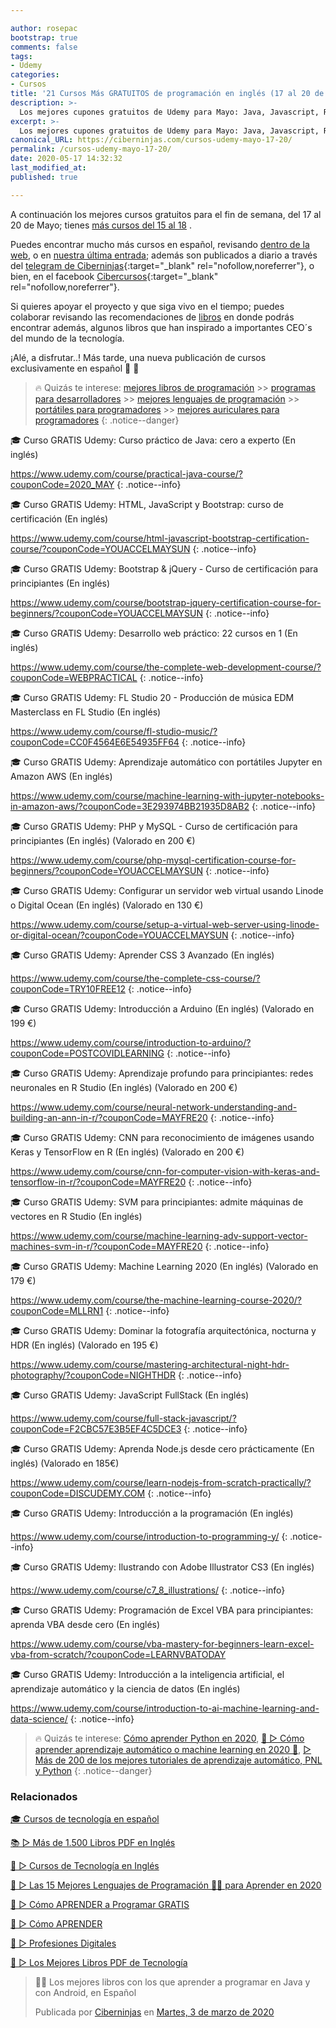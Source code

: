 ```yaml
---

author: rosepac
bootstrap: true
comments: false
tags:
- Udemy
categories:
- Cursos
title: '21 Cursos Más GRATUITOS de programación en inglés (17 al 20 de Mayo)'
description: >-
  Los mejores cupones gratuitos de Udemy para Mayo: Java, Javascript, React, Angular, Docker, Linux y mucho más
excerpt: >-
  Los mejores cupones gratuitos de Udemy para Mayo: Java, Javascript, React, Angular, Docker, Linux y mucho más
canonical_URL: https://ciberninjas.com/cursos-udemy-mayo-17-20/
permalink: /cursos-udemy-mayo-17-20/
date: 2020-05-17 14:32:32
last_modified_at: 
published: true

---
```


A continuación los mejores cursos gratuitos para el fin de semana, del 17 al 20 de Mayo; tienes [más cursos del 15 al 18](/cursos-udemy-mayo-15-18/)
.

Puedes encontrar mucho más cursos en español, revisando [dentro de la web](/cursos-tecnologia/), o en [nuestra última entrada](/cursos-udemy-programación-más-actuales/); además son publicados a diario a través del [telegram de Ciberninjas](https://t.me/ciberninjas){:target="_blank" rel="nofollow,noreferrer"}, o bien, en el facebook [Cibercursos](https://www.facebook.com/cibercursos){:target="_blank" rel="nofollow,noreferrer"}.

Si quieres apoyar el proyecto y que siga vivo en el tiempo; puedes colaborar revisando las recomendaciones de [libros](https://www.amazon.es/shop/cibercursos) en donde podrás encontrar además, algunos libros que han inspirado a importantes CEO´s del mundo de la tecnología.

¡Alé, a disfrutar..! Más tarde, una nueva publicación de cursos exclusivamente en español 🤘 🎉

> 🔥 Quizás te interese: [mejores libros de programación](/programar/) >> [programas para desarrolladores](/mejores-sistemas-operativos-para-hackear/) >> [mejores lenguajes de programación](/15-mejores-lenguajes-programacion/) >> [portátiles para programadores]() >> [mejores auriculares para programadores](/auriculares-dise%C3%B1o/)
{: .notice--danger}

🎓 Curso GRATIS Udemy: Curso práctico de Java: cero a experto (En inglés)

<a href='https://www.udemy.com/course/practical-java-course/?couponCode=2020_MAY'>https://www.udemy.com/course/practical-java-course/?couponCode=2020_MAY</a>
{: .notice--info}

🎓 Curso GRATIS Udemy: HTML, JavaScript y Bootstrap: curso de certificación (En inglés)

<a href='https://www.udemy.com/course/html-javascript-bootstrap-certification-course/?couponCode=YOUACCELMAYSUN'>https://www.udemy.com/course/html-javascript-bootstrap-certification-course/?couponCode=YOUACCELMAYSUN</a>
{: .notice--info}

🎓 Curso GRATIS Udemy: Bootstrap & jQuery - Curso de certificación para principiantes (En inglés)

<a href='https://www.udemy.com/course/bootstrap-jquery-certification-course-for-beginners/?couponCode=YOUACCELMAYSUN'>https://www.udemy.com/course/bootstrap-jquery-certification-course-for-beginners/?couponCode=YOUACCELMAYSUN</a>
{: .notice--info}

🎓 Curso GRATIS Udemy: Desarrollo web práctico: 22 cursos en 1 (En inglés)

<a href='https://www.udemy.com/course/the-complete-web-development-course/?couponCode=WEBPRACTICAL'>https://www.udemy.com/course/the-complete-web-development-course/?couponCode=WEBPRACTICAL</a>
{: .notice--info}

🎓 Curso GRATIS Udemy: FL Studio 20 - Producción de música EDM Masterclass en FL Studio (En inglés)

<a href='https://www.udemy.com/course/fl-studio-music/?couponCode=CC0F4564E6E54935FF64'>https://www.udemy.com/course/fl-studio-music/?couponCode=CC0F4564E6E54935FF64</a>
{: .notice--info}

🎓 Curso GRATIS Udemy: Aprendizaje automático con portátiles Jupyter en Amazon AWS (En inglés)

<a href='https://www.udemy.com/course/machine-learning-with-jupyter-notebooks-in-amazon-aws/?couponCode=3E293974BB21935D8AB2'>https://www.udemy.com/course/machine-learning-with-jupyter-notebooks-in-amazon-aws/?couponCode=3E293974BB21935D8AB2</a>
{: .notice--info}

🎓 Curso GRATIS Udemy: PHP y MySQL - Curso de certificación para principiantes (En inglés) (Valorado en 200 €)

<a href='https://www.udemy.com/course/php-mysql-certification-course-for-beginners/?couponCode=YOUACCELMAYSUN'>https://www.udemy.com/course/php-mysql-certification-course-for-beginners/?couponCode=YOUACCELMAYSUN</a>
{: .notice--info}

🎓 Curso GRATIS Udemy: Configurar un servidor web virtual usando Linode o Digital Ocean (En inglés) (Valorado en 130 €)

<a href='https://www.udemy.com/course/setup-a-virtual-web-server-using-linode-or-digital-ocean/?couponCode=YOUACCELMAYSUN'>https://www.udemy.com/course/setup-a-virtual-web-server-using-linode-or-digital-ocean/?couponCode=YOUACCELMAYSUN</a>
{: .notice--info}

🎓 Curso GRATIS Udemy: Aprender CSS 3 Avanzado (En inglés)

<a href='https://www.udemy.com/course/the-complete-css-course/?couponCode=TRY10FREE12'>https://www.udemy.com/course/the-complete-css-course/?couponCode=TRY10FREE12</a>
{: .notice--info}

🎓 Curso GRATIS Udemy:  Introducción a Arduino (En inglés) (Valorado en 199 €)

<a href='https://www.udemy.com/course/introduction-to-arduino/?couponCode=POSTCOVIDLEARNING'>https://www.udemy.com/course/introduction-to-arduino/?couponCode=POSTCOVIDLEARNING</a>
{: .notice--info}

🎓 Curso GRATIS Udemy: Aprendizaje profundo para principiantes: redes neuronales en R Studio (En inglés) (Valorado en 200 €)

<a href='https://www.udemy.com/course/neural-network-understanding-and-building-an-ann-in-r/?couponCode=MAYFRE20'>https://www.udemy.com/course/neural-network-understanding-and-building-an-ann-in-r/?couponCode=MAYFRE20</a>
{: .notice--info}

🎓 Curso GRATIS Udemy: CNN para reconocimiento de imágenes usando Keras y TensorFlow en R (En inglés) (Valorado en 200 €)

<a href='https://www.udemy.com/course/cnn-for-computer-vision-with-keras-and-tensorflow-in-r/?couponCode=MAYFRE20'>https://www.udemy.com/course/cnn-for-computer-vision-with-keras-and-tensorflow-in-r/?couponCode=MAYFRE20</a>
{: .notice--info}

🎓 Curso GRATIS Udemy: SVM para principiantes: admite máquinas de vectores en R Studio (En inglés)

<a href='https://www.udemy.com/course/machine-learning-adv-support-vector-machines-svm-in-r/?couponCode=MAYFRE20'>https://www.udemy.com/course/machine-learning-adv-support-vector-machines-svm-in-r/?couponCode=MAYFRE20</a>
{: .notice--info}

🎓 Curso GRATIS Udemy: Machine Learning 2020 (En inglés) (Valorado en 179 €)

<a href='https://www.udemy.com/course/the-machine-learning-course-2020/?couponCode=MLLRN1'>https://www.udemy.com/course/the-machine-learning-course-2020/?couponCode=MLLRN1</a>
{: .notice--info}

🎓 Curso GRATIS Udemy: Dominar la fotografía arquitectónica, nocturna y HDR (En inglés) (Valorado en 195 €)

<a href='https://www.udemy.com/course/mastering-architectural-night-hdr-photography/?couponCode=NIGHTHDR'>https://www.udemy.com/course/mastering-architectural-night-hdr-photography/?couponCode=NIGHTHDR</a>
{: .notice--info}

🎓 Curso GRATIS Udemy: JavaScript FullStack (En inglés)

<a href='https://www.udemy.com/course/full-stack-javascript/?couponCode=F2CBC57E3B5EF4C5DCE3'>https://www.udemy.com/course/full-stack-javascript/?couponCode=F2CBC57E3B5EF4C5DCE3</a>
{: .notice--info}

🎓 Curso GRATIS Udemy: Aprenda Node.js desde cero prácticamente (En inglés) (Valorado en 185€)

<a href='https://www.udemy.com/course/learn-nodejs-from-scratch-practically/?couponCode=DISCUDEMY.COM'>https://www.udemy.com/course/learn-nodejs-from-scratch-practically/?couponCode=DISCUDEMY.COM</a>
{: .notice--info}

🎓 Curso GRATIS Udemy: Introducción a la programación (En inglés)

<a href='https://www.udemy.com/course/introduction-to-programming-y/'>https://www.udemy.com/course/introduction-to-programming-y/</a>
{: .notice--info}

🎓 Curso GRATIS Udemy: Ilustrando con Adobe Illustrator CS3 (En inglés)

<a href='https://www.udemy.com/course/c7_8_illustrations/'>https://www.udemy.com/course/c7_8_illustrations/</a>
{: .notice--info}

🎓 Curso GRATIS Udemy: Programación de Excel VBA para principiantes: aprenda VBA desde cero (En inglés)

<a href='https://www.udemy.com/course/vba-mastery-for-beginners-learn-excel-vba-from-scratch/?couponCode=LEARNVBATODAY'>https://www.udemy.com/course/vba-mastery-for-beginners-learn-excel-vba-from-scratch/?couponCode=LEARNVBATODAY</a>

🎓 Curso GRATIS Udemy: Introducción a la inteligencia artificial, el aprendizaje automático y la ciencia de datos (En inglés)

<a href='https://www.udemy.com/course/introduction-to-ai-machine-learning-and-data-science/'>https://www.udemy.com/course/introduction-to-ai-machine-learning-and-data-science/</a>
{: .notice--info}

> 🔥 Quizás te interese: [Cómo aprender Python en 2020](/python/), [🥇 ▷ Cómo aprender aprendizaje automático o machine learning en 2020 🤖](/que-aprender-sobre-machine-learning-2020/), [▷ Más de 200 de los mejores tutoriales de aprendizaje automático, PNL y Python](/aprendizaje-automatico-cursos-ingles/)
{: .notice--danger}

### **Relacionados** <!-- omit in toc -->

[🎓 Cursos de tecnología en español](https://ciberninjas.com/cursos-tecnologia/)

[📚 ▷ Más de 1.500 Libros PDF en Inglés](https://ciberninjas.com/biblioteca-de-programacion-y-tecnologia-ingles/)

[🥇 ▷ Cursos de Tecnología en Inglés](https://ciberninjas.com/cursos-tecnologia-ingles/)

[🥇 ▷ Las 15 Mejores Lenguajes de Programación 👨‍💻 para Aprender en 2020](https://ciberninjas.com/15-mejores-lenguajes-programacion/)

[🥇 ▷ Cómo APRENDER a Programar GRATIS](https://ciberninjas.com/programar/)

[🥇 ▷ Cómo APRENDER](https://ciberninjas.com/aprender/)

[🥇 ▷ Profesiones Digitales](https://ciberninjas.com/profesiones-digitales/)

[🥇 ▷ Los Mejores Libros PDF de Tecnología](https://ciberninjas.com/biblioteca-de-programacion-y-tecnologia/)

<div class="fb-post" data-href="https://www.facebook.com/ciberninjas/posts/1331109157075936" data-width="850" data-show-text="true"><blockquote cite="https://developers.facebook.com/ciberninjas/posts/1331109157075936" class="fb-xfbml-parse-ignore"><p>👨‍💻 Los mejores libros con los que aprender a programar en Java y con Android, en Español</p>Publicada por <a href="https://www.facebook.com/ciberninjas/">Ciberninjas</a> en&nbsp;<a href="https://developers.facebook.com/ciberninjas/posts/1331109157075936">Martes, 3 de marzo de 2020</a></blockquote></div>
